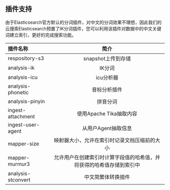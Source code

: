 ## 插件支持
由于Elasticsearch官方默认的分词插件，对中文的分词效果不理想，因此我们的云搜索Elasticsearch预置了IK分词插件，您可以利用该插件对数据中的中文关键词建立索引，更好的完成搜索功能。</br>

| 插件名称	| 简介	|
|:--|:--:|
| respository-s3 | snapshot上传到存储 |
| analysis-ik | IK分词	|
| analysis-icu | icu分析器 |
| analysis-phonetic | 音标分析插件	|
| analysis-pinyin | 拼音分词	|
| ingest-attachment | 使用Apache Tika抽取内容	|
| ingest-user-agent | 从用户Agent抽取信息	|
| mapper-size | 映射器大小，允许在索引时记录文档压缩前的大小	|
| mapper-murmur3 | 允许用户在创建索引时计算字段值的哈希值，并将获得的哈希值存储到索引中	|
| analysis-stconvert | 中文简繁体转换插件	|
